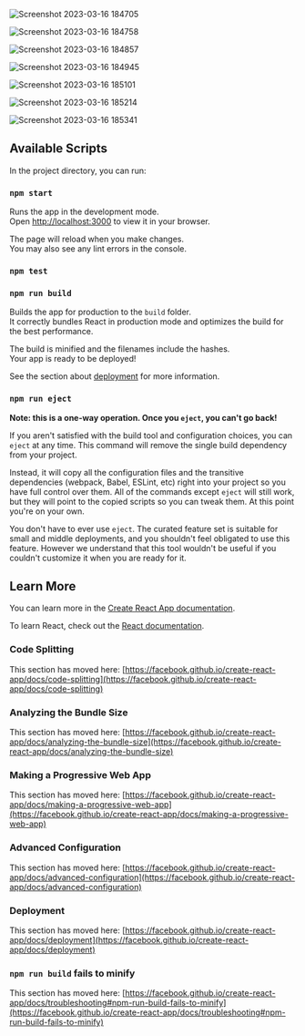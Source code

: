 ![Screenshot 2023-03-16 184705](https://github.com/user-attachments/assets/7b70d435-a190-4b85-843c-811a33d7f01e)

![Screenshot 2023-03-16 184758](https://github.com/user-attachments/assets/acd09044-1cdd-4ea9-aaec-d0796c85b49a)

![Screenshot 2023-03-16 184857](https://github.com/user-attachments/assets/1a7affe9-59f4-495c-9229-20f3d7b495f9)

![Screenshot 2023-03-16 184945](https://github.com/user-attachments/assets/265ff381-7cfd-4f66-9589-c7aa86fda3e7)

![Screenshot 2023-03-16 185101](https://github.com/user-attachments/assets/96be58c9-b834-4513-a055-67efea016a59)

![Screenshot 2023-03-16 185214](https://github.com/user-attachments/assets/84cf3ef3-bece-486c-9bd4-5e3300962896)

![Screenshot 2023-03-16 185341](https://github.com/user-attachments/assets/a3a41755-8962-4538-8147-95776995e7b6)




## Available Scripts

In the project directory, you can run:

### `npm start`

Runs the app in the development mode.\
Open [http://localhost:3000](http://localhost:3000) to view it in your browser.

The page will reload when you make changes.\
You may also see any lint errors in the console.

### `npm test`



### `npm run build`

Builds the app for production to the `build` folder.\
It correctly bundles React in production mode and optimizes the build for the best performance.

The build is minified and the filenames include the hashes.\
Your app is ready to be deployed!

See the section about [deployment](https://facebook.github.io/create-react-app/docs/deployment) for more information.

### `npm run eject`

**Note: this is a one-way operation. Once you `eject`, you can't go back!**

If you aren't satisfied with the build tool and configuration choices, you can `eject` at any time. This command will remove the single build dependency from your project.

Instead, it will copy all the configuration files and the transitive dependencies (webpack, Babel, ESLint, etc) right into your project so you have full control over them. All of the commands except `eject` will still work, but they will point to the copied scripts so you can tweak them. At this point you're on your own.

You don't have to ever use `eject`. The curated feature set is suitable for small and middle deployments, and you shouldn't feel obligated to use this feature. However we understand that this tool wouldn't be useful if you couldn't customize it when you are ready for it.

## Learn More

You can learn more in the [Create React App documentation](https://facebook.github.io/create-react-app/docs/getting-started).

To learn React, check out the [React documentation](https://reactjs.org/).

### Code Splitting

This section has moved here: [https://facebook.github.io/create-react-app/docs/code-splitting](https://facebook.github.io/create-react-app/docs/code-splitting)

### Analyzing the Bundle Size

This section has moved here: [https://facebook.github.io/create-react-app/docs/analyzing-the-bundle-size](https://facebook.github.io/create-react-app/docs/analyzing-the-bundle-size)

### Making a Progressive Web App

This section has moved here: [https://facebook.github.io/create-react-app/docs/making-a-progressive-web-app](https://facebook.github.io/create-react-app/docs/making-a-progressive-web-app)

### Advanced Configuration

This section has moved here: [https://facebook.github.io/create-react-app/docs/advanced-configuration](https://facebook.github.io/create-react-app/docs/advanced-configuration)

### Deployment

This section has moved here: [https://facebook.github.io/create-react-app/docs/deployment](https://facebook.github.io/create-react-app/docs/deployment)

### `npm run build` fails to minify

This section has moved here: [https://facebook.github.io/create-react-app/docs/troubleshooting#npm-run-build-fails-to-minify](https://facebook.github.io/create-react-app/docs/troubleshooting#npm-run-build-fails-to-minify)

